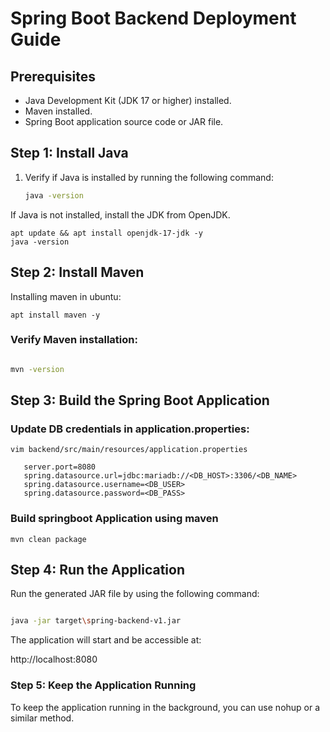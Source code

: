 # Spring Boot Backend Deployment Guide 

## Prerequisites

- Java Development Kit (JDK 17 or higher) installed.
- Maven installed.
- Spring Boot application source code or JAR file.

## Step 1: Install Java

1. Verify if Java is installed by running the following command:

   ```bash
   java -version
   ```

If Java is not installed, install the JDK from OpenJDK.

```shell
apt update && apt install openjdk-17-jdk -y
java -version
```

## Step 2: Install Maven

Installing maven in ubuntu:

```shell
apt install maven -y
```

### Verify Maven installation:

```bash

mvn -version
```

## Step 3: Build the Spring Boot Application

### Update DB credentials in application.properties:

```shell
vim backend/src/main/resources/application.properties

   server.port=8080
   spring.datasource.url=jdbc:mariadb://<DB_HOST>:3306/<DB_NAME>
   spring.datasource.username=<DB_USER>
   spring.datasource.password=<DB_PASS>
```

### Build springboot Application using maven

```shell
mvn clean package
```

## Step 4: Run the Application

Run the generated JAR file by using the following command:

```bash

java -jar target\spring-backend-v1.jar
```

The application will start and be accessible at:

http://localhost:8080

### Step 5: Keep the Application Running

To keep the application running in the background, you can use nohup or a similar method. 